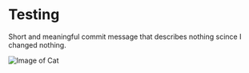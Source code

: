 # Testing
Short and meaningful commit message that describes nothing scince I changed nothing.

![Image of Cat](https://i.ytimg.com/vi/i66Ixw5o85w/hq720.jpg?sqp=-oaymwEhCK4FEIIDSFryq4qpAxMIARUAAAAAGAElAADIQj0AgKJD&rs=AOn4CLBdYsotJFrVAe2tbM3qy6LOdYxcjQ)

